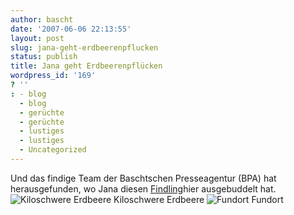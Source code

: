 ```yaml
---
author: bascht
date: '2007-06-06 22:13:55'
layout: post
slug: jana-geht-erdbeerenpflucken
status: publish
title: Jana geht Erdbeerenpflücken
wordpress_id: '169'
? ''
: - blog
  - blog
  - gerüchte
  - gerüchte
  - lustiges
  - lustiges
  - Uncategorized
---
```


Und das findige Team der Baschtschen Presseagentur (BPA) hat
herausgefunden, wo Jana diesen
[Findling](http://hehrscherin.de/riesen-erdbaeaeaeaeaeaerchie-gefunden/)hier
ausgebuddelt hat.
![Kiloschwere Erdbeere](http://hehrscherin.de/wp-content/uploads/2007/06/die_beere.jpg)
Kiloschwere Erdbeere
![Fundort](http://www.wdr.de/themen/politik/nrw02/tschernobyl/infobox/data/tschernobyl/reaktor03_400q.jpg)
Fundort


